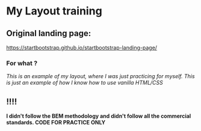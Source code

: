 # My Layout training

## Original landing page:
https://startbootstrap.github.io/startbootstrap-landing-page/

### For what ? 
*This is an example of my layout, where I was just practicing for myself. This is just an example of how I know how to use vanilla HTML/CSS*

## !!!!
**I didn't follow the BEM methodology and didn't follow all the commercial standards. CODE FOR PRACTICE ONLY**